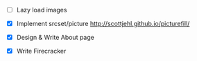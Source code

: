 * [ ] Lazy load images
* [x] Implement srcset/picture http://scottjehl.github.io/picturefill/
* [x] Design & Write About page
* [x] Write Firecracker

